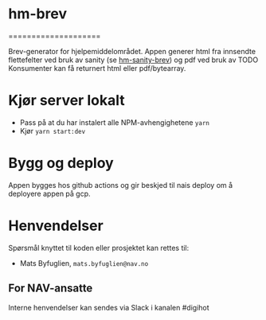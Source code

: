 # hm-brev
====================

Brev-generator for hjelpemiddelområdet. 
Appen generer html fra innsendte flettefelter ved bruk av sanity (se [hm-sanity-brev](https://github.com/navikt/hm-sanity-brev)) og pdf ved bruk av  TODO
Konsumenter kan få returnert html eller pdf/bytearray.

# Kjør server lokalt
* Pass på at du har instalert alle NPM-avhengighetene `yarn`
* Kjør `yarn start:dev`

# Bygg og deploy
Appen bygges hos github actions og gir beskjed til nais deploy om å deployere appen på gcp. 

# Henvendelser

Spørsmål knyttet til koden eller prosjektet kan rettes til:

* Mats Byfuglien, `mats.byfuglien@nav.no`

## For NAV-ansatte

Interne henvendelser kan sendes via Slack i kanalen #digihot
